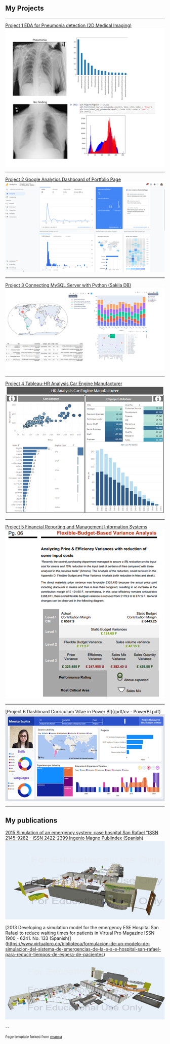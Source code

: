 ## My Projects

---

[Project 1 EDA for Pneumonia detection (2D Medical Imaging)](https://github.com/moanesga/moanesga.github.io/blob/master/EDA_for_pneumonia_identification.md)
<img src="images/EDA for Pneumonia.PNG?raw=true"/>

---

[Project 2 Google Analytics Dashboard of Portfolio Page](https://github.com/moanesga/moanesga.github.io/blob/master/Google_Analytics_Dashboard_Portfolio.md)
<img src="images/Google_Analytics_Portafolio_page.PNG?raw=true"/>


---

[Project 3 Connecting MySQL Server with Python (Sakila DB)](https://github.com/moanesga/moanesga.github.io/blob/master/Connecting%20MySQL%20Server%20with%20Python%20%20(Sakila%20DB).md)
<img src="images/003_Project3_photo.PNG?raw=true"/>

---

[Project 4 Tableau-HR Analysis Car Engine Manufacturer](https://public.tableau.com/views/HRAnalysisCarManufacturer/Sources?:language=de&:display_count=y&:origin=viz_share_link/)
<img src="images/001_Project1_HR_Analysis_Car_Engine_Manufacturer.PNG?raw=true"/>

---

[Project 5 Financial Reporting and Management Information Systems](/pdf/Hereford_Week_Report_48.pdf)
<img src="images/002_Project2_Flexible_Budget_Based_Variance_Analysis.PNG?raw=true"/>


---

[Project 6 Dashboard Curriculum Vitae in Power BI](/pdf/cv - PowerBI.pdf)
<img src="images/cv-PowerBI.PNG?raw=true"/>

---

## My publications

[2015 Simulation of an emergency system: case hospital San Rafael "ISSN 2145-9282 - ISSN 2422-2399 Ingenio Magno Publindex (Spanish)](http://revistas.ustatunja.edu.co/index.php/ingeniomagno/article/view/1028)
<img src="images/Simulacion.PNG?raw=true"/>


[2013 Developing a simulation model for the emergency ESE Hospital San Rafael to reduce waiting times for patients in Virtual Pro Magazine ISSN 1900 - 6241. No. 133 (Spanish)]
(https://www.virtualpro.co/biblioteca/formulacion-de-un-modelo-de-simulacion-del-sistema-de-emergencias-de-la-e-s-e-hospital-san-rafael-para-reducir-tiempos-de-espera-de-pacientes)
<img src="images/Simulacion_01.PNG?raw=true"/>



--
<p style="font-size:11px">Page template forked from <a href="https://github.com/evanca/quick-portfolio">evanca</a></p>
<!-- Remove above link if you don't want to attibute -->
